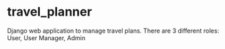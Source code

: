 # travel_planner

Django web application to manage travel plans. 
There are 3 different roles: User, User Manager, Admin
